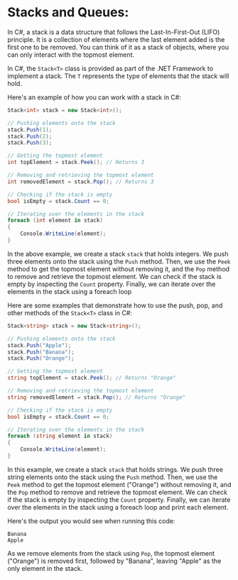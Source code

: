 # Stacks and Queues:
In C#, a stack is a data structure that follows the Last-In-First-Out (LIFO) principle. It is a collection of elements where the last element added is the first one to be removed. You can think of it as a stack of objects, where you can only interact with the topmost element.

In C#, the `Stack<T>` class is provided as part of the .NET Framework to implement a stack. The `T` represents the type of elements that the stack will hold.

Here's an example of how you can work with a stack in C#:

```csharp
Stack<int> stack = new Stack<int>();

// Pushing elements onto the stack
stack.Push(1);
stack.Push(2);
stack.Push(3);

// Getting the topmost element
int topElement = stack.Peek(); // Returns 3

// Removing and retrieving the topmost element
int removedElement = stack.Pop(); // Returns 3

// Checking if the stack is empty
bool isEmpty = stack.Count == 0;

// Iterating over the elements in the stack
foreach (int element in stack)
{
    Console.WriteLine(element);
}
```

In the above example, we create a stack `stack` that holds integers. We push three elements onto the stack using the `Push` method. 
Then, we use the `Peek` method to get the topmost element without removing it, and the `Pop` method to remove and retrieve the topmost element. 
We can check if the stack is empty by inspecting the `Count` property. Finally, we can iterate over the elements in the stack using a foreach loop

Here are some examples that demonstrate how to use the push, pop, and other methods of the `Stack<T>` class in C#:

```csharp
Stack<string> stack = new Stack<string>();

// Pushing elements onto the stack
stack.Push("Apple");
stack.Push("Banana");
stack.Push("Orange");

// Getting the topmost element
string topElement = stack.Peek(); // Returns "Orange"

// Removing and retrieving the topmost element
string removedElement = stack.Pop(); // Returns "Orange"

// Checking if the stack is empty
bool isEmpty = stack.Count == 0;

// Iterating over the elements in the stack
foreach (string element in stack)
{
    Console.WriteLine(element);
}
```

In this example, we create a stack `stack` that holds strings. We push three string elements onto the stack using the `Push` method. Then, we use the `Peek` method to get the topmost element ("Orange") without removing it, and the `Pop` method to remove and retrieve the topmost element. We can check if the stack is empty by inspecting the `Count` property. Finally, we can iterate over the elements in the stack using a foreach loop and print each element.

Here's the output you would see when running this code:

```
Banana
Apple
```

As we remove elements from the stack using `Pop`, the topmost element ("Orange") is removed first, followed by "Banana", leaving "Apple" as the only element in the stack.
